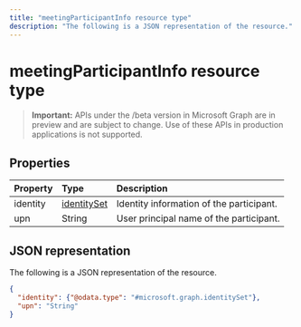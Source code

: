 ---title: "meetingParticipantInfo resource type"description: "The following is a JSON representation of the resource."---# meetingParticipantInfo resource type

> **Important:** APIs under the /beta version in Microsoft Graph are in preview and are subject to change. Use of these APIs in production applications is not supported.

## Properties

| Property       | Type                          | Description                              |
|:---------------|:------------------------------|:-----------------------------------------|
| identity       | [identitySet](identityset.md) | Identity information of the participant. |
| upn            | String                        | User principal name of the participant.  |

## JSON representation

The following is a JSON representation of the resource.

<!-- {
  "blockType": "resource",
  "optionalProperties": [

  ],
  "@odata.type": "microsoft.graph.meetingParticipantInfo"
}-->
```json
{
  "identity": {"@odata.type": "#microsoft.graph.identitySet"},
  "upn": "String"
}
```

<!-- uuid: 8fcb5dbc-d5aa-4681-8e31-b001d5168d79
2015-10-25 14:57:30 UTC -->
<!-- {
  "type": "#page.annotation",
  "description": "meetingParticipantInfo resource",
  "keywords": "",
  "section": "documentation",
  "tocPath": ""
}-->
